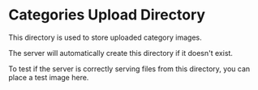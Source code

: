 # Categories Upload Directory

This directory is used to store uploaded category images.

The server will automatically create this directory if it doesn't exist.

To test if the server is correctly serving files from this directory, you can place a test image here.
